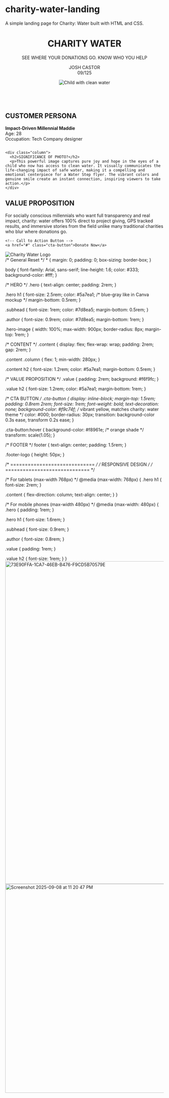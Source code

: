 # charity-water-landing
A simple landing page for Charity: Water built with HTML and CSS.
<!DOCTYPE html>
<html lang="en">
<head>
  <meta charset="UTF-8">
  <meta name="viewport" content="width=device-width, initial-scale=1.0">
  <title>Charity Water Landing Page</title>
  <link rel="stylesheet" href="style.css">
</head>
<body>
  <!-- HERO SECTION -->
  <header class="hero">
    <h1>CHARITY WATER</h1>
    <p class="subhead">SEE WHERE YOUR DONATIONS GO. KNOW WHO YOU HELP</p>
    <p class="author">JOSH CASTOR <br> 09/125</p>
    <img src="img/hero.jpg" alt="Child with clean water" class="hero-image">
  </header>

  <!-- CONTENT SECTION -->
  <section class="content">
    <div class="column">
      <h2>CUSTOMER PERSONA</h2>
      <p><strong>Impact-Driven Millennial Maddie</strong><br>
         Age: 28<br>
         Occupation: Tech Company designer</p>
    </div>

    <div class="column">
      <h2>SIGNIFICANCE OF PHOTO?</h2>
      <p>This powerful image captures pure joy and hope in the eyes of a child who now has access to clean water. It visually communicates the life-changing impact of safe water, making it a compelling and emotional centerpiece for a Water Step flyer. The vibrant colors and genuine smile create an instant connection, inspiring viewers to take action.</p>
    </div>
  </section>

  <!-- VALUE PROPOSITION -->
  <section class="value">
    <h2>VALUE PROPOSITION</h2>
    <p>For socially conscious millennials who want full transparency and real impact, charity: water offers 100% direct to project giving, GPS tracked results, and immersive stories from the field unlike many traditional charities who blur where donations go.</p>
  
    <!-- Call to Action Button -->
    <a href="#" class="cta-button">Donate Now</a>
  </section>

  <!-- FOOTER -->
  <footer>
    <img src="img/logo.png" alt="Charity Water Logo" class="footer-logo">
  </footer>
</body>
</html>
/* General Reset */
* {
  margin: 0;
  padding: 0;
  box-sizing: border-box;
}

body {
  font-family: Arial, sans-serif;
  line-height: 1.6;
  color: #333;
  background-color: #fff;
}

/* HERO */
.hero {
  text-align: center;
  padding: 2rem;
}

.hero h1 {
  font-size: 2.5rem;
  color: #5a7ea1; /* blue-gray like in Canva mockup */
  margin-bottom: 0.5rem;
}

.subhead {
  font-size: 1rem;
  color: #7d8ea5;
  margin-bottom: 0.5rem;
}

.author {
  font-size: 0.9rem;
  color: #7d8ea5;
  margin-bottom: 1rem;
}

.hero-image {
  width: 100%;
  max-width: 900px;
  border-radius: 8px;
  margin-top: 1rem;
}

/* CONTENT */
.content {
  display: flex;
  flex-wrap: wrap;
  padding: 2rem;
  gap: 2rem;
}

.content .column {
  flex: 1;
  min-width: 280px;
}

.content h2 {
  font-size: 1.2rem;
  color: #5a7ea1;
  margin-bottom: 0.5rem;
}

/* VALUE PROPOSITION */
.value {
  padding: 2rem;
  background: #f6f9fc;
}

.value h2 {
  font-size: 1.2rem;
  color: #5a7ea1;
  margin-bottom: 1rem;
}

/* CTA BUTTON */
.cta-button {
  display: inline-block;
  margin-top: 1.5rem;
  padding: 0.8rem 2rem;
  font-size: 1rem;
  font-weight: bold;
  text-decoration: none;
  background-color: #f9c74f; /* vibrant yellow, matches charity: water theme */
  color: #000;
  border-radius: 30px;
  transition: background-color 0.3s ease, transform 0.2s ease;
}

.cta-button:hover {
  background-color: #f8961e; /* orange shade */
  transform: scale(1.05);
}

/* FOOTER */
footer {
  text-align: center;
  padding: 1.5rem;
}

.footer-logo {
  height: 50px;
}

/* ============================= */
/* RESPONSIVE DESIGN */
/* ============================= */

/* For tablets (max-width 768px) */
@media (max-width: 768px) {
  .hero h1 {
    font-size: 2rem;
  }

  .content {
    flex-direction: column;
    text-align: center;
  }
}

/* For mobile phones (max-width 480px) */
@media (max-width: 480px) {
  .hero {
    padding: 1rem;
  }

  .hero h1 {
    font-size: 1.6rem;
  }

  .subhead {
    font-size: 0.9rem;
  }

  .author {
    font-size: 0.8rem;
  }

  .value {
    padding: 1rem;
  }

  .value h2 {
    font-size: 1rem;
  }
}
<img width="1024" height="1024" alt="73E90FFA-1CA7-46EB-B476-F9CD5B70579E" src="https://github.com/user-attachments/assets/f82d6006-271a-42ed-8dee-fdbfe31119ae" /><img width="1002" height="663" alt="Screenshot 2025-09-08 at 11 20 47 PM" src="https://github.com/user-attachments/assets/2e3e4af6-6845-43f1-89e8-b33c646c527c" />


